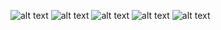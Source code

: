 ![alt text](app/src/main/res/drawable/pc1.jpg) ![alt text](app/src/main/res/drawable/pc2.jpg)
![alt text](app/src/main/res/drawable/pc3.jpg) ![alt text](app/src/main/res/drawable/pc4.jpg)
![alt text](app/src/main/res/drawable/pc5.jpg)
